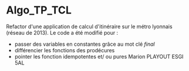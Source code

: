 # Algo_TP_TCL

Refactor d'une application de calcul d'itinéraire sur le métro lyonnais (réseau de 2013).
Le code a été modifié pour : 
- passer des variables en constantes grâce au mot clé *final*
- différencier les fonctions des prodécures
- pointer les fonction idempotentes et/ ou pures
Marion PLAYOUT ESGI 5AL
